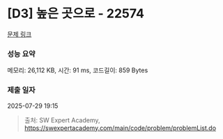 # [D3] 높은 곳으로 - 22574 

[문제 링크](https://swexpertacademy.com/main/code/problem/problemDetail.do?contestProbId=AZIieDaq5AEDFAXd) 

### 성능 요약

메모리: 26,112 KB, 시간: 91 ms, 코드길이: 859 Bytes

### 제출 일자

2025-07-29 19:15



> 출처: SW Expert Academy, https://swexpertacademy.com/main/code/problem/problemList.do